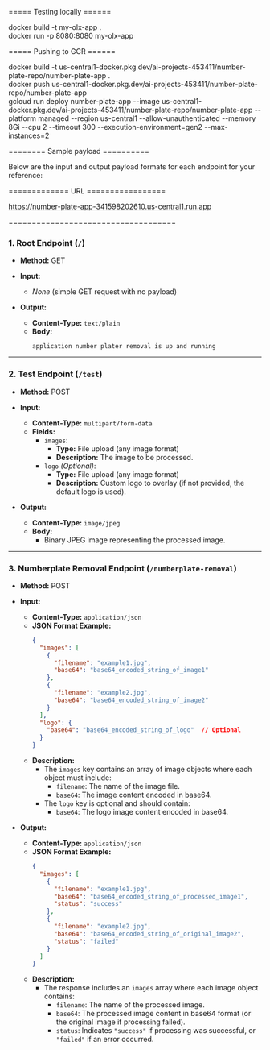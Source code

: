 ===== Testing locally ======

docker build -t my-olx-app .    
docker run -p 8080:8080 my-olx-app

===== Pushing to GCR ======

docker build -t us-central1-docker.pkg.dev/ai-projects-453411/number-plate-repo/number-plate-app .                                                                                                                                    
docker push us-central1-docker.pkg.dev/ai-projects-453411/number-plate-repo/number-plate-app                                                                                                                                          
 gcloud run deploy number-plate-app --image us-central1-docker.pkg.dev/ai-projects-453411/number-plate-repo/number-plate-app --platform managed --region us-central1 --allow-unauthenticated --memory 8Gi --cpu 2 --timeout 300 --execution-environment=gen2 --max-instances=2

======== Sample payload ==========

Below are the input and output payload formats for each endpoint for your reference:

============= URL =================

https://number-plate-app-341598202610.us-central1.run.app

====================================

### 1. Root Endpoint (`/`)

- **Method:** GET  
- **Input:**  
  - *None* (simple GET request with no payload)

- **Output:**  
  - **Content-Type:** `text/plain`  
  - **Body:**  
    ```
    application number plater removal is up and running
    ```

---

### 2. Test Endpoint (`/test`)

- **Method:** POST  
- **Input:**  
  - **Content-Type:** `multipart/form-data`  
  - **Fields:**  
    - `images`:  
      - **Type:** File upload (any image format)  
      - **Description:** The image to be processed.  
    - `logo` *(Optional)*:  
      - **Type:** File upload (any image format)  
      - **Description:** Custom logo to overlay (if not provided, the default logo is used).

- **Output:**  
  - **Content-Type:** `image/jpeg`  
  - **Body:**  
    - Binary JPEG image representing the processed image.

---

### 3. Numberplate Removal Endpoint (`/numberplate-removal`)

- **Method:** POST  
- **Input:**  
  - **Content-Type:** `application/json`  
  - **JSON Format Example:**
    ```json
    {
      "images": [
        {
          "filename": "example1.jpg",
          "base64": "base64_encoded_string_of_image1"
        },
        {
          "filename": "example2.jpg",
          "base64": "base64_encoded_string_of_image2"
        }
      ],
      "logo": { 
        "base64": "base64_encoded_string_of_logo"  // Optional
      }
    }
    ```
  - **Description:**  
    - The `images` key contains an array of image objects where each object must include:
      - `filename`: The name of the image file.
      - `base64`: The image content encoded in base64.
    - The `logo` key is optional and should contain:
      - `base64`: The logo image content encoded in base64.

- **Output:**  
  - **Content-Type:** `application/json`  
  - **JSON Format Example:**
    ```json
    {
      "images": [
        {
          "filename": "example1.jpg",
          "base64": "base64_encoded_string_of_processed_image1",
          "status": "success"
        },
        {
          "filename": "example2.jpg",
          "base64": "base64_encoded_string_of_original_image2",
          "status": "failed"
        }
      ]
    }
    ```
  - **Description:**  
    - The response includes an `images` array where each image object contains:
      - `filename`: The name of the processed image.
      - `base64`: The processed image content in base64 format (or the original image if processing failed).
      - `status`: Indicates `"success"` if processing was successful, or `"failed"` if an error occurred.

